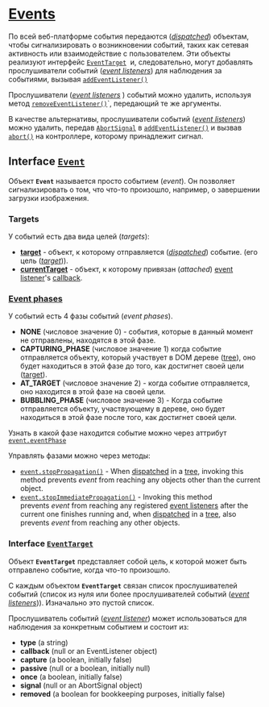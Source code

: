 # [Events](https://dom.spec.whatwg.org/#events)

По всей веб-платформе события передаются ([*dispatched*](https://dom.spec.whatwg.org/#concept-event-dispatch)) объектам, чтобы сигнализировать о возникновении событий, таких как сетевая активность или взаимодействие с пользователем. Эти объекты реализуют интерфейс [`EventTarget`](https://dom.spec.whatwg.org/#eventtarget)  и, следовательно, могут добавлять прослушиватели событий ([*event listeners*](https://dom.spec.whatwg.org/#concept-event-listener)) для наблюдения за событиями, вызывая [`addEventListener()`](https://dom.spec.whatwg.org/#dom-eventtarget-addeventlistener)

Прослушиватели ([*event listeners*](https://dom.spec.whatwg.org/#concept-event-listener) ) событий можно удалить, используя метод [`removeEventListener()`](https://dom.spec.whatwg.org/#dom-eventtarget-removeeventlistener)`, передающий те же аргументы.

В качестве альтернативы, прослушиватели событий ([*event listeners*](https://dom.spec.whatwg.org/#concept-event-listener)) можно удалить, передав [`AbortSignal`](https://dom.spec.whatwg.org/#abortsignal) в [`addEventListener()`](https://dom.spec.whatwg.org/#dom-eventtarget-addeventlistener) и вызвав [`abort()`](https://dom.spec.whatwg.org/#dom-abortcontroller-abort) на контроллере, которому принадлежит сигнал.

## Interface [`Event`](https://dom.spec.whatwg.org/#event)

Объект **`Event`** называется просто событием (*event*). Он позволяет сигнализировать о том, что что-то произошло, например, о завершении загрузки изображения.

### Targets

У событий есть два вида целей (*targets*):

- [**target**](https://dom.spec.whatwg.org/#dom-event-target) - объект, к которому отправляется ([*dispatched*](https://dom.spec.whatwg.org/#concept-event-dispatch)) событие. (его цель ([*target*](https://dom.spec.whatwg.org/#event-target))).
- [**currentTarget**](https://dom.spec.whatwg.org/#dom-event-target) - объект, к которому привязан (*attached*) [event listener](https://dom.spec.whatwg.org/#concept-event-listener)'s [callback](https://dom.spec.whatwg.org/#event-listener-callback).

### [Event phases](https://dom.spec.whatwg.org/#dom-event-eventphase)

У событий есть 4 фазы событий (*event phases*).

- **NONE** (числовое значение 0) - события, которые в данный момент не отправлены, находятся в этой фазе.
- **CAPTURING_PHASE** (числовое значение 1) когда событие отправляется объекту, который участвует в DOM дереве ([tree](https://dom.spec.whatwg.org/#concept-tree)), оно будет находиться в этой фазе до того, как достигнет своей цели ([target](https://dom.spec.whatwg.org/#event-target)).
- **AT_TARGET** (числовое значение 2) - когда событие отправляется, оно находится в этой фазе на своей цели.
- **BUBBLING_PHASE** (числовое значение 3) - Когда событие отправляется объекту, участвующему в дереве, оно будет находиться в этой фазе после того, как достигнет своей цели.

Узнать в какой фазе находится событие можно через аттрибут [`event.eventPhase`](https://dom.spec.whatwg.org/#dom-event-eventphase)

Управлять фазами можно через методы:

- [`event.stopPropagation()`](https://dom.spec.whatwg.org/#dom-event-stoppropagation) - When [dispatched](https://dom.spec.whatwg.org/#concept-event-dispatch) in a [tree](https://dom.spec.whatwg.org/#concept-tree), invoking this method prevents *event* from reaching any objects other than the current object.
- [`event.stopImmediatePropagation()`](https://dom.spec.whatwg.org/#dom-event-stopimmediatepropagation) - Invoking this method prevents *event* from reaching any registered [event listeners](https://dom.spec.whatwg.org/#concept-event-listener) after the current one finishes running and, when [dispatched](https://dom.spec.whatwg.org/#concept-event-dispatch) in a [tree](https://dom.spec.whatwg.org/#concept-tree), also prevents *event* from reaching any other objects.

### Interface [`EventTarget`](https://dom.spec.whatwg.org/#eventtarget)

Объект **`EventTarget`** представляет собой цель, к которой может быть отправлено событие, когда что-то произошло.

С каждым объектом **`EventTarget`** связан список прослушивателей событий (список из нуля или более прослушивателей событий ([*event listeners*](https://dom.spec.whatwg.org/#concept-event-listener))). Изначально это пустой список.

Прослушиватель событий ([*event listener*](https://dom.spec.whatwg.org/#concept-event-listener)) может использоваться для наблюдения за конкретным событием и состоит из:

- **type** (a string)
- **callback** (null or an EventListener object)
- **capture** (a boolean, initially false)
- **passive** (null or a boolean, initially null)
- **once** (a boolean, initially false)
- **signal** (null or an AbortSignal object)
- **removed** (a boolean for bookkeeping purposes, initially false)
